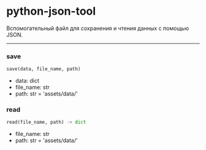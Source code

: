 # python-json-tool

Вспомогательный файл для сохранения и чтения данных с помощью JSON.

---

### save

```python
save(data, file_name, path)
```

- data: dict
- file_name: str
- path: str = 'assets/data/'

### read

```python
read(file_name, path) -> dict
```

- file_name: str
- path: str = 'assets/data/'
